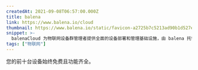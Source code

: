 ```yaml
---
createdAt: 2021-09-08T06:57:00.000Z
title: balena
link: https://www.balena.io/cloud
thumbnail: https://www.balena.io/static/favicon-a2725b7c5213ad90b1d527e8f7448318.ico
snippet: >-
  balenaCloud 为物联网设备群管理者提供全面的设备部署和管理基础设施，由 balena 托管。
tags: ["物联网"]
---
```

您的前十台设备始终免费且功能齐全。